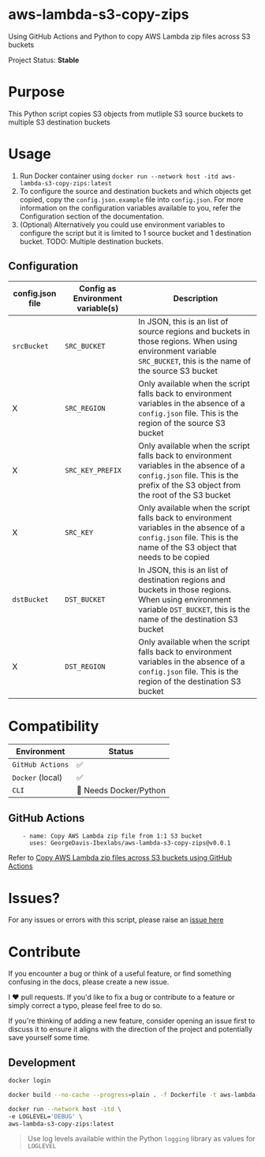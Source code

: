 # aws-lambda-s3-copy-zips

Using GitHub Actions and Python to copy AWS Lambda zip files across S3 buckets

Project Status: **Stable**

# Purpose

This Python script copies S3 objects from mutliple S3 source buckets to multiple S3 destination buckets  

# Usage

1. Run Docker container using
`docker run --network host -itd aws-lambda-s3-copy-zips:latest`
2. To configure the source and destination buckets and which objects get copied, copy the `config.json.example` file into `config.json`. For more information on the configuration variables available to you, refer the Configuration section of the documentation.
3. (Optional) Alternatively you could use environment variables to configure the script but it is limited to 1 source bucket and 1 destination bucket. TODO: Multiple destination buckets.

## Configuration

| config.json file | Config as Environment variable(s) | Description |
|---------------|-----------------------------|-------------|
| `srcBucket` | `SRC_BUCKET` | In JSON, this is an list of source regions and buckets in those regions. When using environment variable `SRC_BUCKET`, this is the name of the source S3 bucket |
| X | `SRC_REGION` | Only available when the script falls back to  environment variables in the absence of a `config.json` file. This is the region of the source S3 bucket |
| X | `SRC_KEY_PREFIX` | Only available when the script falls back to  environment variables in the absence of a `config.json` file. This is the prefix of the S3 object from the root of the S3 bucket |
| X | `SRC_KEY` | Only available when the script falls back to  environment variables in the absence of a `config.json` file. This is the name of the S3 object that needs to be copied |
| `dstBucket` | `DST_BUCKET` | In JSON, this is an list of destination regions and buckets in those regions. When using environment variable `DST_BUCKET`, this is the name of the destination S3 bucket |
| X | `DST_REGION` | Only available when the script falls back to  environment variables in the absence of a `config.json` file. This is the region of the destination S3 bucket |

# Compatibility

| Environment | Status |
|-------|------|
| `GitHub Actions` | :white_check_mark: |
| `Docker` (local) | :white_check_mark: |
| `CLI` | :construction: Needs Docker/Python |

## GitHub Actions

```
    - name: Copy AWS Lambda zip file from 1:1 S3 bucket
      uses: GeorgeDavis-Ibexlabs/aws-lambda-s3-copy-zips@v0.0.1
```
Refer to [Copy AWS Lambda zip files across S3 buckets using GitHub Actions](https://github.com/marketplace/actions/aws-lambda-s3-copy-zips)

# Issues?

For any issues or errors with this script, please raise an [issue here](https://github.com/GeorgeDavis-Ibexlabs/aws-lambda-s3-copy-zips/issues)

# Contribute

If you encounter a bug or think of a useful feature, or find something confusing in the docs, please create a new issue.

I ♥️ pull requests. If you'd like to fix a bug or contribute to a feature or simply correct a typo, please feel free to do so.

If you're thinking of adding a new feature, consider opening an issue first to discuss it to ensure it aligns with the direction of the project and potentially save yourself some time.

## Development

```sh
docker login
```

```sh
docker build --no-cache --progress=plain . -f Dockerfile -t aws-lambda-s3-copy-zips:latest 2>&1 | tee build.log
```

```sh
docker run --network host -itd \
-e LOGLEVEL='DEBUG' \
aws-lambda-s3-copy-zips:latest
```

> Use log levels available within the Python `logging` library as values for `LOGLEVEL`